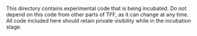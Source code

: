 This directory contains experimental code that is being incubated. Do not depend
on this code from other parts of TFF, as it can change at any time. All code
included here should retain private visibility while in the incubation stage.
